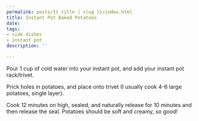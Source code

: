 ```yaml
---
permalink: posts/{{ title | slug }}/index.html
title: Instant Pot Baked Potatoes
date: 
tags:
- side dishes
- instant pot
description: ''

---
```

Pour 1 cup of cold water into your instant pot, and add your instant pot rack/trivet.

Prick holes in potatoes, and place onto trivet (I usually cook 4-6 large potatoes, single layer).

Cook 12 minutes on high, sealed, and naturally release for 10 minutes and then release the seal. Potatoes should be soft and creamy, so good!